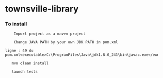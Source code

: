 # townsville-library


### To install 

```text
    Import project as a maven project
    
    Change JAVA PATH by your own JDK PATH in pom.xml 
     
ligne : 49 du pom.xml<executable>C:\ProgramFiles\Java\jdk1.8.0_241\bin\javac.exe</executable> 
     
   mvn clean install 
   
   launch tests

```

 
